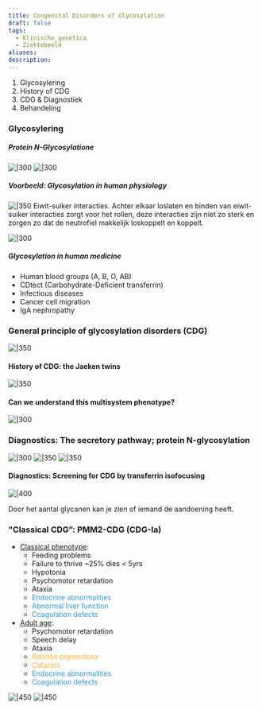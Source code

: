 ```yaml
---
title: Congenital Disorders of Glycosylation
draft: false
tags:
  - Klinische_genetica
  - Ziektebeeld
aliases: 
description:
---
```



1. Glycosylering  
2. History of CDG  
3. CDG & Diagnostiek  
4. Behandeling


### Glycosylering

##### Protein N-Glycosylatione
![|300](https://i.imgur.com/oAststg.png)
![|300](https://i.imgur.com/wIMjWgN.png)

##### Voorbeeld: Glycosylation in human physiology
![|350](https://i.imgur.com/VsUuAou.png)
Eiwit-suiker interacties. Achter elkaar loslaten en binden van eiwit-suiker interacties zorgt voor het rollen, deze interacties zijn niet zo sterk en zorgen zo dat de neutrofiel makkelijk loskoppelt en koppelt.

![|300](https://i.imgur.com/Ypxok5Z.png)

##### Glycosylation in human medicine
- Human blood groups (A, B, O, AB)  
- CDtect (Carbohydrate-Deficient transferrin)  
- Infectious diseases  
- Cancer cell migration  
- IgA nephropathy  

### General principle of glycosylation disorders (CDG)
![|350](https://i.imgur.com/pXFOby7.png)

#### History of CDG: the Jaeken twins
![|350](https://i.imgur.com/7qjJFFe.png)



#### Can we understand this multisystem phenotype?
![|300](https://i.imgur.com/4CAppnS.png)

### Diagnostics: The secretory pathway; protein N-glycosylation
![|300](https://i.imgur.com/JThbk8H.png)
![|350](https://i.imgur.com/sJJkzl2.png)
![|350](https://i.imgur.com/e1yAvGB.png)


#### Diagnostics: Screening for CDG by transferrin isofocusing

![|400](https://i.imgur.com/DeXp8ZS.png)

Door het aantal glycanen kan je zien of iemand de aandoening heeft. 

### "Classical CDG”: PMM2-CDG (CDG-Ia)
- <u>Classical phenotype</u>:  
	- Feeding problems  
	- Failure to thrive  ~25% dies < 5yrs
	- Hypotonia  
	- Psychomotor retardation  
	- Ataxia  
	- <span style='color:#2d98da'>Endocrine abnormalities  </span>
	- <span style='color:#2d98da'>Abnormal liver function </span> 
	- <span style='color:#2d98da'>Coagulation defects</span>
- <u>Adult age</u>:  
	- Psychomotor retardation  
	- Speech delay  
	- Ataxia  
	- <span style='color:#f7b731'>Retinitis pigmentosa  </span>
	- <span style='color:#f7b731'>Cataract</span>  
	- <span style='color:#2d98da'>Endocrine abnormalities  </span>
	- <span style='color:#2d98da'>Coagulation defects</span>


![|450](https://i.imgur.com/fEk2803.png)
![|450](https://i.imgur.com/tLfThGM.png)
